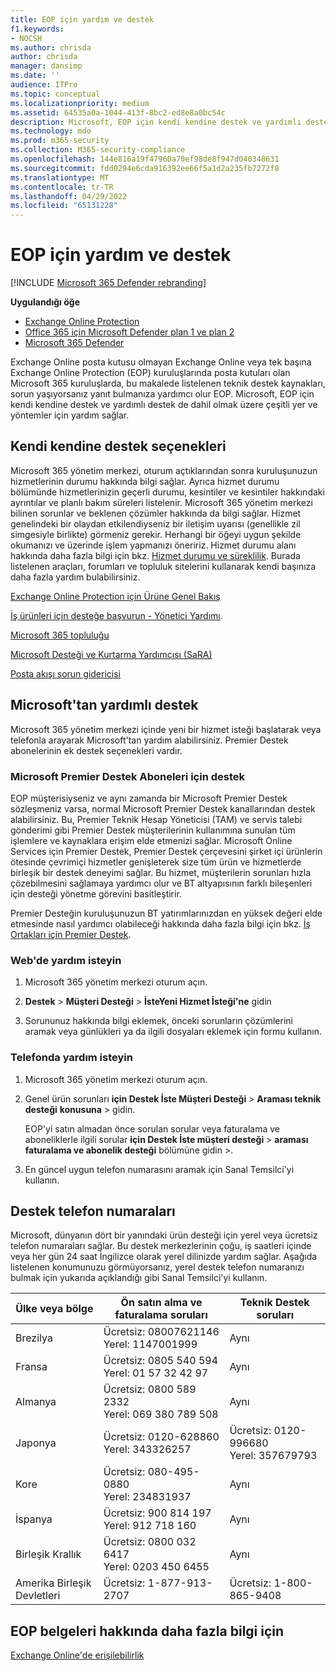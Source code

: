 ```yaml
---
title: EOP için yardım ve destek
f1.keywords:
- NOCSH
ms.author: chrisda
author: chrisda
manager: dansimp
ms.date: ''
audience: ITPro
ms.topic: conceptual
ms.localizationpriority: medium
ms.assetid: 64535a0a-1044-413f-8bc2-ed8e8a0bc54c
description: Microsoft, EOP için kendi kendine destek ve yardımlı destek de dahil olmak üzere çeşitli yer ve yöntemler için yardım sağlar.
ms.technology: mdo
ms.prod: m365-security
ms.collection: M365-security-compliance
ms.openlocfilehash: 144e816a19f47960a70ef98de8f947d040348631
ms.sourcegitcommit: fdd0294e6cda916392ee66f5a1d2a235fb7272f8
ms.translationtype: MT
ms.contentlocale: tr-TR
ms.lasthandoff: 04/29/2022
ms.locfileid: "65131228"
---
```

# <a name="help-and-support-for-eop"></a>EOP için yardım ve destek

[!INCLUDE [Microsoft 365 Defender rebranding](../includes/microsoft-defender-for-office.md)]

**Uygulandığı öğe**
- [Exchange Online Protection](exchange-online-protection-overview.md)
- [Office 365 için Microsoft Defender plan 1 ve plan 2](defender-for-office-365.md)
- [Microsoft 365 Defender](../defender/microsoft-365-defender.md)

Exchange Online posta kutusu olmayan Exchange Online veya tek başına Exchange Online Protection (EOP) kuruluşlarında posta kutuları olan Microsoft 365 kuruluşlarda, bu makalede listelenen teknik destek kaynakları, sorun yaşıyorsanız yanıt bulmanıza yardımcı olur EOP. Microsoft, EOP için kendi kendine destek ve yardımlı destek de dahil olmak üzere çeşitli yer ve yöntemler için yardım sağlar.

## <a name="self-support-options"></a>Kendi kendine destek seçenekleri

Microsoft 365 yönetim merkezi, oturum açtıklarından sonra kuruluşunuzun hizmetlerinin durumu hakkında bilgi sağlar. Ayrıca hizmet durumu bölümünde hizmetlerinizin geçerli durumu, kesintiler ve kesintiler hakkındaki ayrıntılar ve planlı bakım süreleri listelenir. Microsoft 365 yönetim merkezi bilinen sorunlar ve beklenen çözümler hakkında da bilgi sağlar. Hizmet genelindeki bir olaydan etkilendiyseniz bir iletişim uyarısı (genellikle zil simgesiyle birlikte) görmeniz gerekir. Herhangi bir öğeyi uygun şekilde okumanızı ve üzerinde işlem yapmanızı öneririz. Hizmet durumu alanı hakkında daha fazla bilgi için bkz. [Hizmet durumu ve süreklilik](/office365/servicedescriptions/office-365-platform-service-description/service-health-and-continuity). Burada listelenen araçları, forumları ve topluluk sitelerini kullanarak kendi başınıza daha fazla yardım bulabilirsiniz.

[Exchange Online Protection için Ürüne Genel Bakış](https://products.office.com/exchange/exchange-email-security-spam-protection)

[İş ürünleri için desteğe başvurun - Yönetici Yardımı](../../admin/get-help-support.md).

[Microsoft 365 topluluğu](https://techcommunity.microsoft.com/t5/Office-365/ct-p/Office365)

[Microsoft Desteği ve Kurtarma Yardımcısı (SaRA)](https://support.microsoft.com/office/e90bb691-c2a7-4697-a94f-88836856c72f)

[Posta akışı sorun gidericisi](https://aka.ms/FixEmail)

## <a name="assisted-support-from-microsoft"></a>Microsoft'tan yardımlı destek

Microsoft 365 yönetim merkezi içinde yeni bir hizmet isteği başlatarak veya telefonla arayarak Microsoft'tan yardım alabilirsiniz. Premier Destek abonelerinin ek destek seçenekleri vardır.

### <a name="support-for-microsoft-premier-support-subscribers"></a>Microsoft Premier Destek Aboneleri için destek

EOP müşterisiyseniz ve aynı zamanda bir Microsoft Premier Destek sözleşmeniz varsa, normal Microsoft Premier Destek kanallarından destek alabilirsiniz. Bu, Premier Teknik Hesap Yöneticisi (TAM) ve servis talebi gönderimi gibi Premier Destek müşterilerinin kullanımına sunulan tüm işlemlere ve kaynaklara erişim elde etmenizi sağlar. Microsoft Online Services için Premier Destek, Premier Destek çerçevesini şirket içi ürünlerin ötesinde çevrimiçi hizmetler genişleterek size tüm ürün ve hizmetlerde birleşik bir destek deneyimi sağlar. Bu hizmet, müşterilerin sorunları hızla çözebilmesini sağlamaya yardımcı olur ve BT altyapısının farklı bileşenleri için desteği yönetme görevini basitleştirir.

Premier Desteğin kuruluşunuzun BT yatırımlarınızdan en yüksek değeri elde etmesinde nasıl yardımcı olabileceği hakkında daha fazla bilgi için bkz. [İş Ortakları için Premier Destek](https://partner.microsoft.com/support/microsoft-services-premier-support).

### <a name="ask-for-help-on-the-web"></a>Web'de yardım isteyin

1. Microsoft 365 yönetim merkezi oturum açın.

2. **Destek** \> **Müşteri Desteği** \> **İsteYeni Hizmet İsteği'ne** gidin

3. Sorununuz hakkında bilgi eklemek, önceki sorunların çözümlerini aramak veya günlükleri ya da ilgili dosyaları eklemek için formu kullanın.

### <a name="ask-for-help-on-the-telephone"></a>Telefonda yardım isteyin

1. Microsoft 365 yönetim merkezi oturum açın.

2. Genel ürün sorunları **için Destek İste Müşteri Desteği** \> **Araması teknik desteği** **konusuna** \> gidin.

   EOP'yi satın almadan önce sorulan sorular veya faturalama ve aboneliklerle ilgili sorular **için Destek İste müşteri desteği** \> **araması faturalama ve abonelik desteği** bölümüne gidin  \>.

3. En güncel uygun telefon numarasını aramak için Sanal Temsilci'yi kullanın.

## <a name="support-telephone-numbers"></a>Destek telefon numaraları

Microsoft, dünyanın dört bir yanındaki ürün desteği için yerel veya ücretsiz telefon numaraları sağlar. Bu destek merkezlerinin çoğu, iş saatleri içinde veya her gün 24 saat İngilizce olarak yerel dilinizde yardım sağlar. Aşağıda listelenen konumunuzu görmüyorsanız, yerel destek telefon numaranızı bulmak için yukarıda açıklandığı gibi Sanal Temsilci'yi kullanın.

|Ülke veya bölge|Ön satın alma ve faturalama soruları|Teknik Destek soruları|
|---|---|---|
|Brezilya|Ücretsiz: 08007621146 <br> Yerel: 1147001999|Aynı|
|Fransa|Ücretsiz: 0805 540 594 <br> Yerel: 01 57 32 42 97|Aynı|
|Almanya|Ücretsiz: 0800 589 2332 <br>  Yerel: 069 380 789 508|Aynı|
|Japonya|Ücretsiz: 0120-628860 <br> Yerel: 343326257|Ücretsiz: 0120-996680 <br> Yerel: 357679793|
|Kore|Ücretsiz: 080-495-0880 <br> Yerel: 234831937|Aynı|
|İspanya|Ücretsiz: 900 814 197 <br> Yerel: 912 718 160|Aynı|
|Birleşik Krallık|Ücretsiz: 0800 032 6417 <br> Yerel: 0203 450 6455|Aynı|
|Amerika Birleşik Devletleri|Ücretsiz: 1-877-913-2707|Ücretsiz: 1-800-865-9408|

## <a name="for-more-information-about-eop-documentation"></a>EOP belgeleri hakkında daha fazla bilgi için

[Exchange Online'de erişilebilirlik](/Exchange/accessibility/accessibility)
